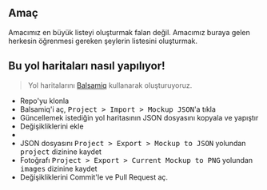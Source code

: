 ## Amaç
Amacımız en büyük listeyi oluşturmak falan değil.
Amacımız buraya gelen herkesin öğrenmesi gereken şeylerin listesini oluşturmak.

## Bu yol haritaları nasıl yapılıyor!

> Yol haritalarını [Balsamiq](https://balsamiq.com/download/) kullanarak oluşturuyoruz.

* Repo'yu klonla
* Balsamiq'i aç, <kbd>Project > Import > Mockup JSON</kbd>'a tıkla
* Güncellemek istediğin yol haritasının JSON dosyasını kopyala ve yapıştır
* Değişikliklerini ekle
*
* JSON dosyasını <kbd>Project > Export > Mockup to JSON</kbd> yolundan <kbd>project</kbd> dizinine kaydet
* Fotoğrafı <kbd>Project > Export > Current Mockup to PNG</kbd> yolundan <kbd>images</kbd> dizinine kaydet
* Değişikliklerini Commit'le ve Pull Request aç.